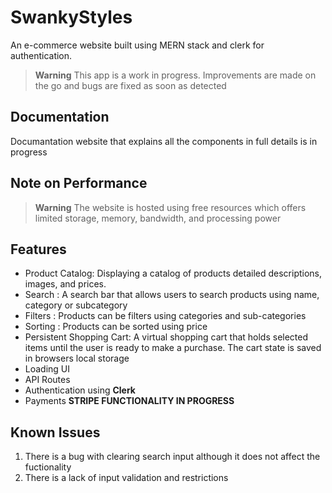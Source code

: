 # SwankyStyles

An e-commerce website built using MERN stack and clerk for authentication.

> **Warning**
> This app is a work in progress. Improvements are made on the go and bugs are fixed as soon as detected

## Documentation

Documantation website that explains all the components in full details is in progress

## Note on Performance

> **Warning**
> The website is hosted using free resources which offers limited storage, memory, bandwidth, and processing power

## Features

- Product Catalog: Displaying a catalog of products detailed descriptions, images, and prices.
- Search : A search bar that allows users to search products using name, category or subcategory
- Filters : Products can be filters using categories and sub-categories
- Sorting : Products can be sorted using price
- Persistent Shopping Cart: A virtual shopping cart that holds selected items until the user is ready to make a purchase. The cart state is saved in browsers local storage
- Loading UI
- API Routes
- Authentication using **Clerk**
- Payments **STRIPE FUNCTIONALITY IN PROGRESS**

## Known Issues

1. There is a bug with clearing search input although it does not affect the fuctionality
2. There is a lack of input validation and restrictions
